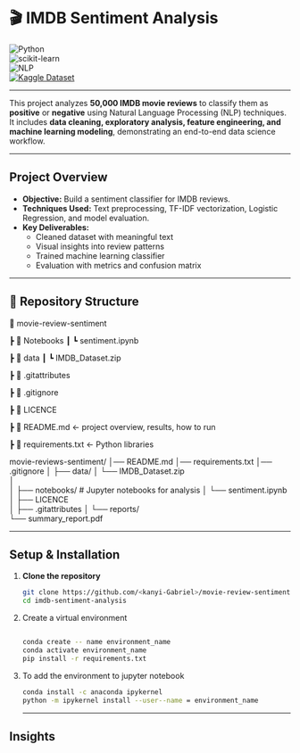 # 🎬 IMDB Sentiment Analysis  

![Python](https://img.shields.io/badge/Python-3.10%2B-blue?logo=python&logoColor=white)  
![scikit-learn](https://img.shields.io/badge/scikit--learn-ML-orange?logo=scikit-learn&logoColor=white)  
![NLP](https://img.shields.io/badge/NLP-Text_Analysis-green?logo=apache-openoffice&logoColor=white)  
[![Kaggle Dataset](https://img.shields.io/badge/Dataset-Kaggle-blue?logo=kaggle&logoColor=white)](https://www.kaggle.com/datasets/lakshmi25npathi/imdb-dataset-of-50k-movie-reviews)  

---

This project analyzes **50,000 IMDB movie reviews** to classify them as **positive** or **negative** using Natural Language Processing (NLP) techniques.  
It includes **data cleaning, exploratory analysis, feature engineering, and machine learning modeling**, demonstrating an end-to-end data science workflow.

---

##  Project Overview
- **Objective:** Build a sentiment classifier for IMDB reviews.  
- **Techniques Used:** Text preprocessing, TF-IDF vectorization, Logistic Regression, and model evaluation.  
- **Key Deliverables:**
  - Cleaned dataset with meaningful text
  - Visual insights into review patterns
  - Trained machine learning classifier
  - Evaluation with metrics and confusion matrix

---

## 📂 Repository Structure
📂 movie-review-sentiment

 ┣ 📂 Notebooks
 ┃   ┗ sentiment.ipynb

 ┣ 📂 data 
 ┃   ┗ IMDB_Dataset.zip

 ┣ 📜 .gitattributes

 ┣ 📜 .gitignore

  ┣ 📜 LICENCE

 ┣ 📜 README.md   ← project overview, results, how to run
 
 ┣ 📜 requirements.txt  ← Python libraries
 
movie-reviews-sentiment/
│── README.md
│── requirements.txt
│── .gitignore
│
├── data/
│        └── IMDB_Dataset.zip        
│   
│
├── notebooks/           # Jupyter notebooks for analysis
│   └── sentiment.ipynb
│
├── LICENCE               
│
├── .gitattributes
│
└── reports/             
    └── summary_report.pdf
 
---


##  Setup & Installation

1. **Clone the repository**
   ```bash
   git clone https://github.com/<kanyi-Gabriel>/movie-review-sentiment.git
   cd imdb-sentiment-analysis
   
2. Create a virtual environment
    ```bash

   conda create -- name environment_name
   conda activate environment_name
   pip install -r requirements.txt
    
3. To add the environment to jupyter notebook
    ```bash
    conda install -c anaconda ipykernel
    python -m ipykernel install --user--name = environment_name
    ```
   ---
  ## Insights

